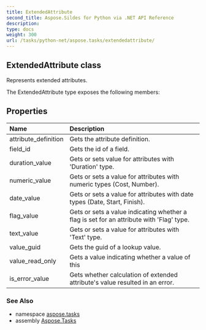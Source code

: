 ```yaml
---
title: ExtendedAttribute
second_title: Aspose.Sildes for Python via .NET API Reference
description: 
type: docs
weight: 300
url: /tasks/python-net/aspose.tasks/extendedattribute/
---
```


## ExtendedAttribute class

Represents extended attributes.

The ExtendedAttribute type exposes the following members:
## Properties
| Name | Description |
| :- | :- |
|attribute_definition|Gets the attribute definition.|
|field_id|Gets the id of a field.|
|duration_value|Gets or sets value for attributes with 'Duration' type.|
|numeric_value|Gets or sets a value for attributes with numeric types (Cost, Number).|
|date_value|Gets or sets a value for attributes with date types (Date, Start, Finish).|
|flag_value|Gets or sets a value indicating whether a flag is set for an attribute with 'Flag' type.|
|text_value|Gets or sets a value for attributes with 'Text' type.|
|value_guid|Gets the guid of a lookup value.|
|value_read_only|Gets a value indicating whether a value of this|
|is_error_value|Gets whether calculation of extended attribute's value resulted in an error.|

### See Also

* namespace [aspose.tasks](/tasks/python-net/aspose.tasks/)
* assembly [Aspose.Tasks](/tasks/python-net/)

